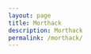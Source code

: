 ```yaml
---
layout: page
title: Morthack
description: Morthack
permalink: /morthack/
---
```


<!DOCTYPE html>

<script>
    // 1. Object Literal as initializer
    const playerTemplate = {
      name: "Unnamed",
      health: 100,
      speed: 10,
      strength: 10,
      powerTypes: ["speed", "strength"],
  
      attack: function (opponent, power) {
        if (this[power] > opponent[power]) {
          opponent.health -= 10;
          return `${this.name} beats ${opponent.name} using ${power}!`;
        } else if (this[power] < opponent[power]) {
          this.health -= 10;
          return `${opponent.name} beats ${this.name} using ${power}!`;
        } else {
          return `${this.name} and ${opponent.name} are equal in ${power}.`;
        }
      }
    };
  
    // 2. Create Player instances from the object literal
    const players = [
      { ...playerTemplate, name: "p1", health: 100, speed: 15, strength: 12 },
      { ...playerTemplate, name: "p2", health: 100, speed: 10, strength: 14 },
      { ...playerTemplate, name: "p3", health: 100, speed: 13, strength: 13 },
      { ...playerTemplate, name: "p4", health: 100, speed: 14, strength: 10 },
      { ...playerTemplate, name: "p5", health: 100, speed: 11, strength: 15 }
    ];
  
    function leaderboard(players) {
      const living = players.filter(p => p.health > 0);
      living.sort((a, b) => b.health - a.health);
      console.log("🏆 Leaderboard:");
      living.forEach(p => {
        console.log(`${p.name}: ${p.health} HP`);
      });
      console.log("-----------");
    }
  
    function playRound() {
      const livingPlayers = players.filter(p => p.health > 0);
      if (livingPlayers.length <= 1) {
        console.log(`🎉 ${livingPlayers[0].name} wins the game!`);
        return false;
      }
  
      const fighterIndex = Math.floor(Math.random() * livingPlayers.length);
      const fighter = livingPlayers[fighterIndex];
  
      console.log(`\n🔁 ${fighter.name}'s Turn`);
  
      for (let opponent of livingPlayers) {
        if (opponent === fighter) continue;
        const randomPower = fighter.powerTypes[Math.floor(Math.random() * fighter.powerTypes.length)];
        console.log(fighter.attack(opponent, randomPower));
      }
  
      // Everyone loses 1 health for battle fatigue
      for (let p of livingPlayers) {
        p.health -= 1;
      }
  
      // Remove dead players
      for (let i = players.length - 1; i >= 0; i--) {
        if (players[i].health <= 0) {
          console.log(`💀 ${players[i].name} has died!`);
          players.splice(i, 1);
        }
      }
  
      leaderboard(players);
      return true;
    }
  
    // 3. Game Loop
    let round = 1;
    const gameInterval = setInterval(() => {
      console.log(`\n=== Round ${round} ===`);
      const keepPlaying = playRound();
      round++;
      if (!keepPlaying) clearInterval(gameInterval);
    }, 1000);
  </script>
  